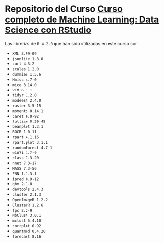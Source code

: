 # Repositorio del Curso [Curso completo de Machine Learning: Data Science con RStudio](https://cursos.frogamesformacion.com/courses/machine-learning-r/)

Las librerías de `R 4.2.0` que han sido utilizadas en este curso son:

* `XML 3.99-09`
* `jsonlite 1.8.0`
* `curl 4.3.2`
* `scales 1.2.0`
* `dummies 1.5.6`
* `Hmisc 4.7-0`
* `mice 3.14.0`
* `VIM 6.1.1`
* `tidyr 1.2.0`
* `modeest 2.4.0`
* `raster 3.5-15`
* `moments 0.14.1`
* `caret 6.0-92`
* `lattice 0.20-45`
* `beanplot 1.3.1`
* `ROCR 1.0-11`
* `rpart 4.1.16`
* `rpart.plot 3.1.1`
* `randomForest 4.7-1`
* `e1071 1.7-9`
* `class 7.3-20`
* `nnet 7.3-17`
* `MASS 7.3-56`
* `FNN 1.1.3.1`
* `ipred 0.9-12`
* `gbm 2.1.8`
* `devtools 2.4.3`
* `cluster 2.1.3`
* `OpenImageR 1.2.2`
* `ClusterR 1.2.6`
* `fpc 2.2-9`
* `NbClust 3.0.1`
* `mclust 5.4.10`
* `corrplot 0.92`
* `quantmod 0.4.20`
* `forecast 8.16`

